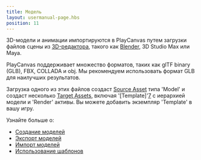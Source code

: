 ```yaml
---
title: Модель
layout: usermanual-page.hbs
position: 11
---
```


3D-модели и анимации импортируются в PlayCanvas путем загрузки файлов сцены из [3D-редактора][1], такого как [Blender][2], 3D Studio Max или Maya.

PlayCanvas поддерживает множество форматов, таких как glTF binary (GLB), FBX, COLLADA и obj. Мы рекомендуем использовать формат GLB для наилучших результатов.

Загрузка одного из этих файлов создаст [Source Asset][3] типа 'Model' и создаст несколько [Target Assets][4], включая '[Template]'[7] с иерархией модели и 'Render' активы. Вы можете добавить экземпляр 'Template' в вашу игру.

Узнайте больше о:

* [Создание моделей][5]
* [Экспорт моделей][6]
* [Импорт моделей][8]
* [Использование шаблонов][9]

[1]: /user-manual/assets/models/building
[2]: https://www.blender.org/
[3]: /user-manual/glossary#source-asset
[4]: /user-manual/glossary#target-asset
[5]: /user-manual/assets/models/building
[6]: /user-manual/assets/models/exporting
[7]: /user-manual/assets/templates/
[8]: /user-manual/assets/import-pipeline/import-hierarchy/
[9]: /user-manual/templates/
